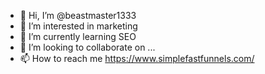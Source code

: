 - 👋 Hi, I’m @beastmaster1333
- 👀 I’m interested in marketing
- 🌱 I’m currently learning SEO
- 💞️ I’m looking to collaborate on ...
- 📫 How to reach me https://www.simplefastfunnels.com/

<!---
beastmaster1333/beastmaster1333 is a ✨ special ✨ repository because its `README.md` (this file) appears on your GitHub profile.
You can click the Preview link to take a look at your changes.
--->
